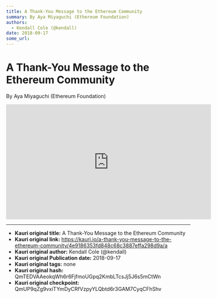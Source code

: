 ```yaml
---
title: A Thank-You Message to the Ethereum Community
summary: By Aya Miyaguchi (Ethereum Foundation)
authors:
  - Kendall Cole (@kendall)
date: 2018-09-17
some_url: 
---
```


# A Thank-You Message to the Ethereum Community


By Aya Miyaguchi (Ethereum Foundation)

<div align="center"><iframe width="560" height="315" src="https://drive.google.com/file/d/1WQDft3of24bKdrK0VpAkB3orbnayQnOj/preview" frameborder="0" allow="encrypted-media" allowfullscreen></iframe></div>


---

- **Kauri original title:** A Thank-You Message to the Ethereum Community
- **Kauri original link:** https://kauri.io/a-thank-you-message-to-the-ethereum-community/4e9186353fd848c68c3887effa298d9a/a
- **Kauri original author:** Kendall Cole (@kendall)
- **Kauri original Publication date:** 2018-09-17
- **Kauri original tags:** none
- **Kauri original hash:** QmTEDVAAeokqWh6r6FjfmoUGpq2KmbLTcsJj5J6s5mCtWn
- **Kauri original checkpoint:** QmUP9qZg9vxiTYmDyCRfVzpyYLQbtd6r3GAM7CyqCFhShv



